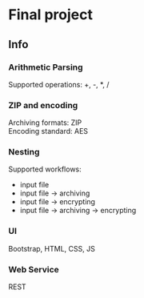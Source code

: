 # Final project

## Info
### Arithmetic Parsing
Supported operations: +, -, *, /
### ZIP and encoding
Archiving formats: ZIP<br>
Encoding standard: AES
### Nesting
Supported workflows:
- input file
- input file -> archiving
- input file -> encrypting
- input file -> archiving -> encrypting
### UI
Bootstrap, HTML, CSS, JS
### Web Service
REST